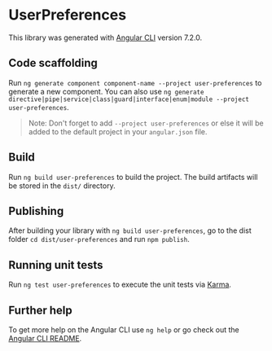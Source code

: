 # UserPreferences

This library was generated with [Angular CLI](https://github.com/angular/angular-cli) version 7.2.0.

## Code scaffolding

Run `ng generate component component-name --project user-preferences` to generate a new component. You can also use `ng generate directive|pipe|service|class|guard|interface|enum|module --project user-preferences`.
> Note: Don't forget to add `--project user-preferences` or else it will be added to the default project in your `angular.json` file. 

## Build

Run `ng build user-preferences` to build the project. The build artifacts will be stored in the `dist/` directory.

## Publishing

After building your library with `ng build user-preferences`, go to the dist folder `cd dist/user-preferences` and run `npm publish`.

## Running unit tests

Run `ng test user-preferences` to execute the unit tests via [Karma](https://karma-runner.github.io).

## Further help

To get more help on the Angular CLI use `ng help` or go check out the [Angular CLI README](https://github.com/angular/angular-cli/blob/master/README.md).
